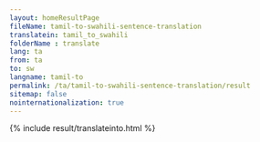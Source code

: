 ```yaml
---
layout: homeResultPage
fileName: tamil-to-swahili-sentence-translation
translatein: tamil_to_swahili
folderName : translate
lang: ta
from: ta
to: sw
langname: tamil-to
permalink: /ta/tamil-to-swahili-sentence-translation/result
sitemap: false
nointernationalization: true
---
```

{% include result/translateinto.html %}

<script src="/js/result/translation.js" data-foldername="{{page.folderName}}" data-lang="{{page.lang}}"></script>
